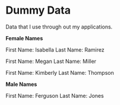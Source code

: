 # Dummy Data
Data that I use through out my applications.

**Female Names**

First Name: Isabella
Last Name: Ramirez

First Name: Megan 
Last Name: Miller

First Name: Kimberly
Last Name: Thompson

**Male Names**

First Name: Ferguson
Last Name: Jones

